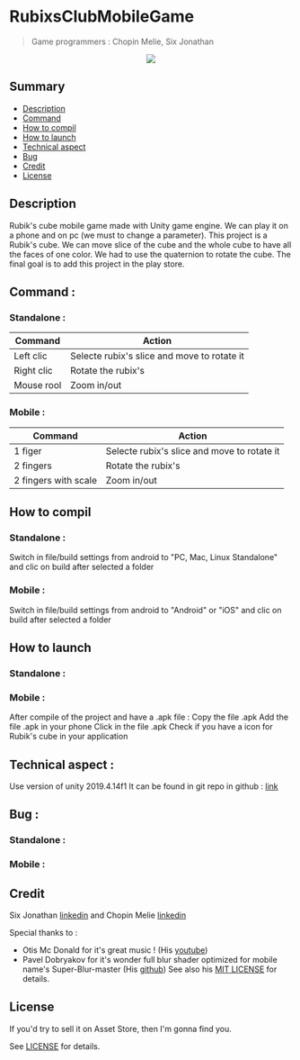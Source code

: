 # RubixsClubMobileGame

> Game programmers :
> Chopin Melie,
> Six Jonathan

<div style="text-align:center">
    <img src="ScreenShoot/rubix.gif"/>
</div>

## Summary
- [Description](##Description "Goto description part")
- [Command](##Command "Goto command part")
- [How to compil](##How-to-compil "Goto compil part")
- [How to launch](##How-to-launch "Goto launch part")
- [Technical aspect](##Technical-aspect "Goto Technical aspect part")
- [Bug](##Bug "Goto bug part")
- [Credit](##Credit "Goto credit part")
- [License](##License "Goto license part")


## Description
Rubik's cube mobile game made with Unity game engine. We can play it on a phone and on pc (we must to change a parameter).
This project is a Rubik's cube. We can move slice of the cube and the whole cube to have all the faces of one color.
We had to use the quaternion to rotate the cube.
The final goal is to add this project in the play store.
 

## Command :
### Standalone :
Command       | Action
------------- | -------------
Left clic     | Selecte rubix's slice and move to rotate it
Right clic    | Rotate the rubix's
Mouse rool    | Zoom in/out

### Mobile :
Command             | Action
-------------       | -------------
1 figer             | Selecte rubix's slice and move to rotate it
2 fingers           | Rotate the rubix's
2 fingers with scale| Zoom in/out

## How to compil
### Standalone :
Switch in file/build settings from android to "PC, Mac, Linux Standalone" and clic on build after selected a folder

### Mobile :
Switch in file/build settings from android to "Android" or "iOS" and clic on build after selected a folder

## How to launch
### Standalone :

### Mobile :
After compile of the project and have a .apk file :
Copy the file .apk
Add the file .apk in your phone 
Click in the file .apk
Check if you have a icon for Rubik's cube in your application 

## Technical aspect :
Use version of unity 2019.4.14f1
It can be found in git repo in github : [link](https://github.com/Renardjojo/RubixsClubMobileGame)

## Bug :
### Standalone :

### Mobile :


## Credit
Six Jonathan [linkedin](https://www.linkedin.com/in/jonathan-six-4553611a9/) and Chopin Melie [linkedin](https://www.linkedin.com/in/m%C3%A9lie-chopin-70a332202/)

Special thanks to :
- Otis Mc Donald for it's great music ! (His [youtube](https://www.youtube.com/channel/UCej6bRv8lR48AEbQvdb_9Cg))
- Pavel Dobryakov for it's wonder full blur shader optimized for mobile name's Super-Blur-master (His [github](https://github.com/PavelDoGreat/Super-Blur/blob/master/LICENSE))
See also his [MIT LICENSE](Assets/Super-Blur-master/Super-Blur-master/LICENSE) for details.

## License
If you'd try to sell it on Asset Store, then I'm gonna find you.

See [LICENSE](LICENSE) for details.